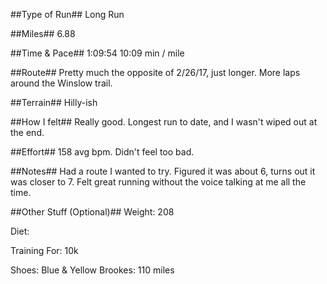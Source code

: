 <!--
.. title: Running Journal: Mmm DD, YYYY
.. slug: running-journal-mmm-DD-YYYY
.. date: 2217-01-08 01:00:00 UTC-05:00
.. tags: running-journal
.. category:running-journal
.. link:
.. description:
.. type: running-journal
-->

##Type of Run##
Long Run

##Miles##
6.88

##Time & Pace##
1:09:54
10:09 min / mile

##Route##
Pretty much the opposite of 2/26/17, just longer. More laps around the Winslow trail.

##Terrain##
Hilly-ish

##How I felt##
Really good. Longest run to date, and I wasn't wiped out at the end.

##Effort##
158 avg bpm. Didn't feel too bad.

##Notes##
Had a route I wanted to try. Figured it was about 6, turns out it was closer to 7. Felt great running without the voice talking at me all the time.

##Other Stuff (Optional)##
Weight: 208

Diet:

Training For: 10k

Shoes: Blue & Yellow Brookes: 110 miles
